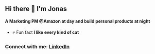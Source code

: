 ## Hi there 👋 I'm Jonas
<!--
<h1 align="center">Hi 👋, I'm Jonas</h1>
-->
<h4>A Marketing PM @Amazon at day and build personal products at night</h4>

- ⚡ Fun fact **I like every kind of cat**

<h3 align="left">Connect with me: <a href="https://www.linkedin.com/in/jonas-al-taher/" target="_blank">LinkedIn</a>
</h3>
<p align="left">
</p>


<!--
**Jonas-09/Jonas-09** is a ✨ _special_ ✨ repository because its `README.md` (this file) appears on your GitHub profile.

Here are some ideas to get you started:

- 🔭 I’m currently working on ...
- 🌱 I’m currently learning ...
- 👯 I’m looking to collaborate on ...
- 🤔 I’m looking for help with ...
- 💬 Ask me about ...
- 📫 How to reach me: ...
- 😄 Pronouns: ...
- ⚡ Fun fact: ...
-->
